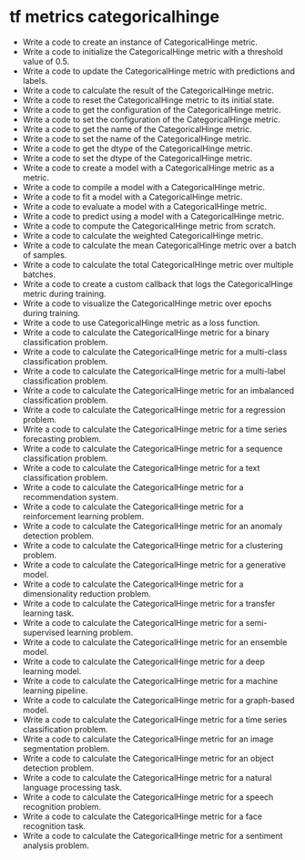# tf metrics categoricalhinge

- Write a code to create an instance of CategoricalHinge metric.
- Write a code to initialize the CategoricalHinge metric with a threshold value of 0.5.
- Write a code to update the CategoricalHinge metric with predictions and labels.
- Write a code to calculate the result of the CategoricalHinge metric.
- Write a code to reset the CategoricalHinge metric to its initial state.
- Write a code to get the configuration of the CategoricalHinge metric.
- Write a code to set the configuration of the CategoricalHinge metric.
- Write a code to get the name of the CategoricalHinge metric.
- Write a code to set the name of the CategoricalHinge metric.
- Write a code to get the dtype of the CategoricalHinge metric.
- Write a code to set the dtype of the CategoricalHinge metric.
- Write a code to create a model with a CategoricalHinge metric as a metric.
- Write a code to compile a model with a CategoricalHinge metric.
- Write a code to fit a model with a CategoricalHinge metric.
- Write a code to evaluate a model with a CategoricalHinge metric.
- Write a code to predict using a model with a CategoricalHinge metric.
- Write a code to compute the CategoricalHinge metric from scratch.
- Write a code to calculate the weighted CategoricalHinge metric.
- Write a code to calculate the mean CategoricalHinge metric over a batch of samples.
- Write a code to calculate the total CategoricalHinge metric over multiple batches.
- Write a code to create a custom callback that logs the CategoricalHinge metric during training.
- Write a code to visualize the CategoricalHinge metric over epochs during training.
- Write a code to use CategoricalHinge metric as a loss function.
- Write a code to calculate the CategoricalHinge metric for a binary classification problem.
- Write a code to calculate the CategoricalHinge metric for a multi-class classification problem.
- Write a code to calculate the CategoricalHinge metric for a multi-label classification problem.
- Write a code to calculate the CategoricalHinge metric for an imbalanced classification problem.
- Write a code to calculate the CategoricalHinge metric for a regression problem.
- Write a code to calculate the CategoricalHinge metric for a time series forecasting problem.
- Write a code to calculate the CategoricalHinge metric for a sequence classification problem.
- Write a code to calculate the CategoricalHinge metric for a text classification problem.
- Write a code to calculate the CategoricalHinge metric for a recommendation system.
- Write a code to calculate the CategoricalHinge metric for a reinforcement learning problem.
- Write a code to calculate the CategoricalHinge metric for an anomaly detection problem.
- Write a code to calculate the CategoricalHinge metric for a clustering problem.
- Write a code to calculate the CategoricalHinge metric for a generative model.
- Write a code to calculate the CategoricalHinge metric for a dimensionality reduction problem.
- Write a code to calculate the CategoricalHinge metric for a transfer learning task.
- Write a code to calculate the CategoricalHinge metric for a semi-supervised learning problem.
- Write a code to calculate the CategoricalHinge metric for an ensemble model.
- Write a code to calculate the CategoricalHinge metric for a deep learning model.
- Write a code to calculate the CategoricalHinge metric for a machine learning pipeline.
- Write a code to calculate the CategoricalHinge metric for a graph-based model.
- Write a code to calculate the CategoricalHinge metric for a time series classification problem.
- Write a code to calculate the CategoricalHinge metric for an image segmentation problem.
- Write a code to calculate the CategoricalHinge metric for an object detection problem.
- Write a code to calculate the CategoricalHinge metric for a natural language processing task.
- Write a code to calculate the CategoricalHinge metric for a speech recognition problem.
- Write a code to calculate the CategoricalHinge metric for a face recognition task.
- Write a code to calculate the CategoricalHinge metric for a sentiment analysis problem.